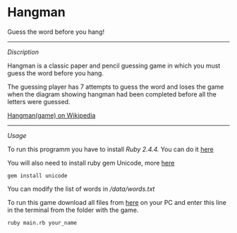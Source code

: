 # Hangman
Guess the word before you hang!

***
*Discription*

Hangman is a classic paper and pencil guessing game in which you must guess the word before you hang.

The guessing player has 7 attempts to guess the word and loses the game when the diagram showing hangman had been completed before all the letters were guessed.

[Hangman(game) on Wikipedia](https://en.wikipedia.org/wiki/Hangman_(game))

***
*Usage*

To run this programm you have to install *Ruby 2.4.4.* You can do it [here](https://www.ruby-lang.org)

You will also need to install ruby gem Unicode, more [here](https://github.com/blackwinter/unicode)

```
gem install unicode
```

You can modify the list of words in */data/words.txt*

To run this game download all files from [here](https://github.com/shapovalov-k/hangman) on your PC and enter this line in the terminal from the folder with the game.

```
ruby main.rb your_name
```

